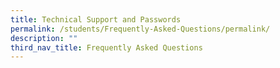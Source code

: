 ```yaml
---
title: Technical Support and Passwords
permalink: /students/Frequently-Asked-Questions/permalink/
description: ""
third_nav_title: Frequently Asked Questions
---
```


